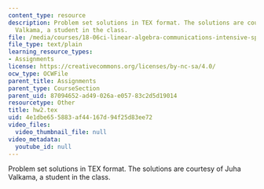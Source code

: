 ```yaml
---
content_type: resource
description: Problem set solutions in TEX format. The solutions are courtesy of Juha
  Valkama, a student in the class.
file: /media/courses/18-06ci-linear-algebra-communications-intensive-spring-2004/4e1dbe655883af44167d94f25d83ee72_hw2.tex
file_type: text/plain
learning_resource_types:
- Assignments
license: https://creativecommons.org/licenses/by-nc-sa/4.0/
ocw_type: OCWFile
parent_title: Assignments
parent_type: CourseSection
parent_uid: 87094652-ad49-026a-e057-83c2d5d19014
resourcetype: Other
title: hw2.tex
uid: 4e1dbe65-5883-af44-167d-94f25d83ee72
video_files:
  video_thumbnail_file: null
video_metadata:
  youtube_id: null
---
```

Problem set solutions in TEX format. The solutions are courtesy of Juha Valkama, a student in the class.